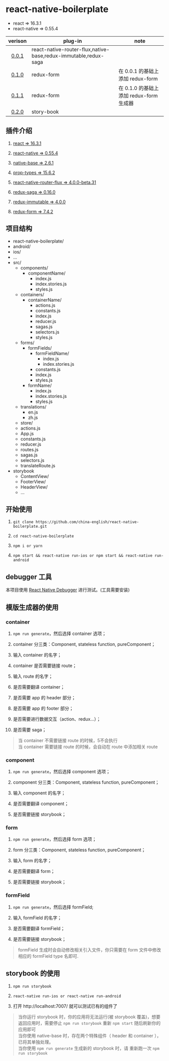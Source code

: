 react-native-boilerplate
=======

* react => 16.3.1
* react-native => 0.55.4

|verison|plug-in|note|
|:---:|---|---|
|[0.0.1](https://github.com/china-english/react-native-boilerplate/releases/tag/0.0.1)|react-native-router-flux,native-base,redux-immutable,redux-saga| |
|[0.1.0](https://github.com/china-english/react-native-boilerplate/releases/tag/0.1.0)|redux-form| 在 0.0.1 的基础上添加 redux-form|
|[0.1.1](https://github.com/china-english/react-native-boilerplate/releases/tag/0.1.1)|redux-form| 在 0.1.0 的基础上添加 redux-form 生成器|
|[0.2.0](https://github.com/china-english/react-native-boilerplate/releases/tag/0.2.0)|story-book| |


插件介绍
--------

1. [react => 16.3.1](https://5b05c94e0733d530fd1fafe0--reactjs.netlify.com/docs/hello-world.html)

2. [react-native => 0.55.4](https://facebook.github.io/react-native/docs/0.55/getting-started.html)

3. [native-base => 2.6.1](https://docs.nativebase.io/Components.html#Components)

4. [prop-types => 15.6.2](https://github.com/facebook/prop-types)

5. [react-native-router-flux => 4.0.0-beta.31](https://github.com/aksonov/react-native-router-flux)

6. [redux-saga => 0.16.0](https://redux-saga.js.org/)

7. [redux-immutable => 4.0.0](https://github.com/gajus/redux-immutable)

8. [redux-form => 7.4.2](https://redux-form.com/7.4.2/examples/)

项目结构
--------
 * react-native-boilerplate/
  * android/
  * ios/
  * ...
  * src/
    * components/
      * componentName/
        * index.js
        * index.stories.js
        * styles.js
    * containers/
      * containerName/
        * actions.js
        * constants.js
        * index.js
        * reducer.js
        * sagas.js
        * selectors.js
        * styles.js
    * forms/
      * formFields/
        * formFieldName/
          * index.js
          * index.stories.js
        * constants.js
        * index.js
        * styles.js
      * formName/
        * index.js
        * index.stories.js
        * styles.js
    * translations/
      * en.js
      * zh.js
    * store/
    * actions.js
    * App.js
    * constants.js
    * reducer.js
    * routes.js
    * sagas.js
    * selectors.js
    * translateRoute.js
  * storybook
    * ContentView/
    * FooterView/
    * HeaderView/
    * ...


开始使用
-------

1. ```git clone https://github.com/china-english/react-native-boilerplate.git```

2. ```cd react-native-boilerplate```

3. ```npm i or yarn```

4. ```npm start && react-native run-ios or npm start && react-native run-android```


debugger 工具
-------
本项目使用 [React Native Debugger](https://github.com/jhen0409/react-native-debugger) 进行测试。(工具需要安装)



模版生成器的使用
---------
### container

  1. ```npm run generate```，然后选择 container 选项；

  2. container 分三类：Component, stateless function, pureComponent；

  3. 输入 container 的名字；

  4. container 是否需要链接 route；

  5. 输入 route 的名字；

  6. 是否需要翻译 container；

  7. 是否需要 app 的 header 部分；

  8. 是否需要 app 的 footer 部分；

  9. 是否需要进行数据交互（action、redux...）；

  10. 是否需要 saga；

  > 当 container 不需要链接 route 的时候，5不会执行  
  > 当 container 需要链接 route 的时候，会自动在 route 中添加相关 route

### component

  1. ```npm run generate```，然后选择 component 选项；

  2. component 分三类：Component, stateless function, pureComponent；

  3. 输入 component 的名字；

  4. 是否需要翻译 component；

  5. 是否需要链接 storybook；


### form

  1. ```npm run generate```，然后选择 form 选项；

  2. form 分三类：Component, stateless function, pureComponent；

  3. 输入 form 的名字；

  4. 是否需要翻译 form；

  5. 是否需要链接 storybook；


### formField

  1. ```npm run generate```，然后选择 formField;

  2. 输入 formField 的名字；

  3. 是否需要翻译 formField；

  4. 是否需要链接 storybook；

  > formField 生成时会自动修改相关引入文件，你只需要在 form 文件中修改相应的 formField type 名即可.


storybook 的使用
-------

1. ```npm run storybook```

2. ```react-native run-ios or react-native run-android```

3. 打开 http://localhost:7007/ 就可以测试已有的组件了

> 当你运行 storybook 时，你的应用将无法运行(被 storybook 覆盖)，想要返回应用时，需要停止 ```npm run storybook``` 重新 ```npm start``` 随后刷新你的应用即可  
> 当你使用 native-base 时，存在两个特殊组件（ header 和 container ），已将其单独处理。  
> 当你使用 ```npm run generate``` 生成新的 storybook 时，请 重新跑一次 ```npm run storybook```
